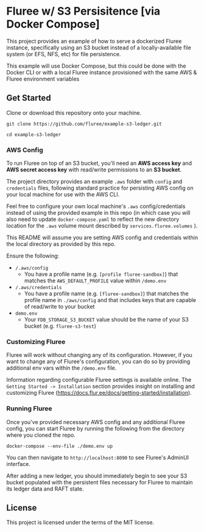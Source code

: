 # Fluree w/ S3 Persisitence [via Docker Compose]

This project provides an example of how to serve a dockerized Fluree instance, specifically using an S3 bucket instead of a locally-available file system (or EFS, NFS, etc) for file persistence.

This example will use Docker Compose, but this could be done with the Docker CLI or with a local Fluree instance provisioned with the same AWS & Fluree environment variables

## Get Started

Clone or download this repository onto your machine.

```
git clone https://github.com/fluree/example-s3-ledger.git

cd example-s3-ledger
```

### AWS Config

To run Fluree on top of an S3 bucket, you'll need an **AWS access key** and **AWS secret access key** with read/write permissions to an **S3 bucket**.

The project directory provides an example `.aws` folder with `config` and `credentials` files, following standard practice for persisting AWS config on your local machine for use with the AWS CLI.

Feel free to configure your own local machine's `.aws` config/credentials instead of using the provided example in this repo (in which case you will also need to update `docker-compose.yaml` to reflect the new directory location for the `.aws` volume mount described by `services.fluree.volumes` ).

This README will assume you are setting AWS config and credentials within the local directory as provided by this repo.

Ensure the following:

- `/.aws/config`
  - You have a profile name (e.g. `[profile fluree-sandbox]`) that matches the `AWS_DEFAULT_PROFILE` value within `/demo.env`
- `/.aws/credentials`
  - You have a profile name (e.g. `[fluree-sandbox]`) that matches the profile name in `./aws/config` and that includes keys that are capable of read/write to your bucket
- `demo.env`
  - Your `FDB_STORAGE_S3_BUCKET` value should be the name of your S3 bucket (e.g. `fluree-s3-test`)

### Customizing Fluree

Fluree will work without changing any of its configuration. However, if you want to change any of Fluree's configuration, you can do so by providing additional env vars within the `/demo.env` file.

Information regarding configurable Fluree settings is available online. The `Getting Started -> Installation` section provides insight on installing and customizing Fluree (https://docs.flur.ee/docs/getting-started/installation).

### Running Fluree

Once you've provided necessary AWS config and any additional Fluree config, you can start Fluree by running the following from the directory where you cloned the repo.

```
docker-compose --env-file ./demo.env up
```

You can then navigate to `http://localhost:8090` to see Fluree's AdminUI interface.

After adding a new ledger, you should immediately begin to see your S3 bucket populated with the persistent files necessary for Fluree to maintain its ledger data and RAFT state.

## License

This project is licensed under the terms of the MIT license.
